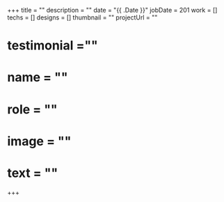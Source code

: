 +++
title = ""
description = ""
date = "{{ .Date }}"
jobDate = 201
work = []
techs = []
designs = []
thumbnail = ""
projectUrl = ""
# testimonial =""
#   name = ""
#   role = ""
#   image = ""
#   text = ""
+++
